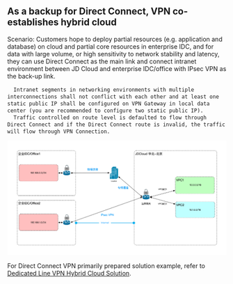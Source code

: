 ## As a backup for Direct Connect, VPN co-establishes hybrid cloud

Scenario: Customers hope to deploy partial resources (e.g. application and database) on cloud and partial core resources in enterprise IDC, and for data with large volume, or high sensitivity to network stability and latency, they can use Direct Connect as the main link and connect intranet environment between JD Cloud and enterprise IDC/office with IPsec VPN as the back-up link.

```
  Intranet segments in networking environments with multiple interconnections shall not conflict with each other and at least one static public IP shall be configured on VPN Gateway in local data center (you are recommended to configure two static public IP).
  Traffic controlled on route level is defaulted to flow through Direct Connect and if the Direct Connect route is invalid, the traffic will flow through VPN Connection.
```

![](../../../../../image/Networking/VPN/Introduction/work-with-directconnect.png)

For Direct Connect VPN primarily prepared solution example, refer to [Dedicated Line VPN Hybrid Cloud Solution](../../Best-Practices/Connection-With-DirectConnect.md).
